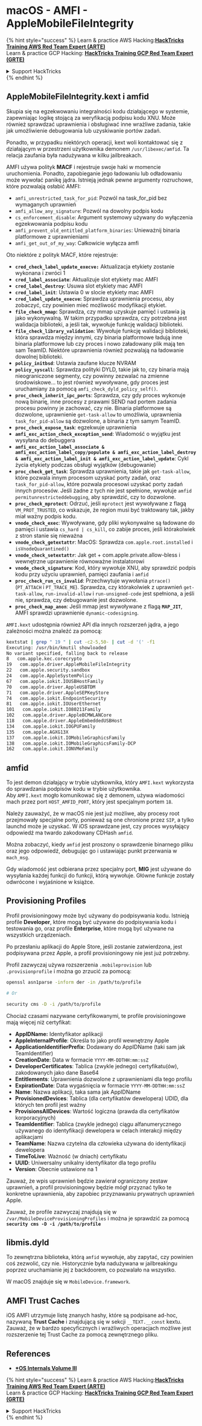 # macOS - AMFI - AppleMobileFileIntegrity

{% hint style="success" %}
Learn & practice AWS Hacking:<img src="../../../.gitbook/assets/arte.png" alt="" data-size="line">[**HackTricks Training AWS Red Team Expert (ARTE)**](https://training.hacktricks.xyz/courses/arte)<img src="../../../.gitbook/assets/arte.png" alt="" data-size="line">\
Learn & practice GCP Hacking: <img src="../../../.gitbook/assets/grte.png" alt="" data-size="line">[**HackTricks Training GCP Red Team Expert (GRTE)**<img src="../../../.gitbook/assets/grte.png" alt="" data-size="line">](https://training.hacktricks.xyz/courses/grte)

<details>

<summary>Support HackTricks</summary>

* Check the [**subscription plans**](https://github.com/sponsors/carlospolop)!
* **Join the** 💬 [**Discord group**](https://discord.gg/hRep4RUj7f) or the [**telegram group**](https://t.me/peass) or **follow** us on **Twitter** 🐦 [**@hacktricks\_live**](https://twitter.com/hacktricks\_live)**.**
* **Share hacking tricks by submitting PRs to the** [**HackTricks**](https://github.com/carlospolop/hacktricks) and [**HackTricks Cloud**](https://github.com/carlospolop/hacktricks-cloud) github repos.

</details>
{% endhint %}



## AppleMobileFileIntegrity.kext i amfid

Skupia się na egzekwowaniu integralności kodu działającego w systemie, zapewniając logikę stojącą za weryfikacją podpisu kodu XNU. Może również sprawdzać uprawnienia i obsługiwać inne wrażliwe zadania, takie jak umożliwienie debugowania lub uzyskiwanie portów zadań.

Ponadto, w przypadku niektórych operacji, kext woli kontaktować się z działającym w przestrzeni użytkownika demonem `/usr/libexec/amfid`. Ta relacja zaufania była nadużywana w kilku jailbreakach.

AMFI używa polityk **MACF** i rejestruje swoje haki w momencie uruchomienia. Ponadto, zapobieganie jego ładowaniu lub odładowaniu może wywołać panikę jądra. Istnieją jednak pewne argumenty rozruchowe, które pozwalają osłabić AMFI:

* `amfi_unrestricted_task_for_pid`: Pozwól na task\_for\_pid bez wymaganych uprawnień
* `amfi_allow_any_signature`: Pozwól na dowolny podpis kodu
* `cs_enforcement_disable`: Argument systemowy używany do wyłączenia egzekwowania podpisu kodu
* `amfi_prevent_old_entitled_platform_binaries`: Unieważnij binaria platformowe z uprawnieniami
* `amfi_get_out_of_my_way`: Całkowicie wyłącza amfi

Oto niektóre z polityk MACF, które rejestruje:

* **`cred_check_label_update_execve:`** Aktualizacja etykiety zostanie wykonana i zwróci 1
* **`cred_label_associate`**: Aktualizuje slot etykiety mac AMFI
* **`cred_label_destroy`**: Usuwa slot etykiety mac AMFI
* **`cred_label_init`**: Ustawia 0 w slocie etykiety mac AMFI
* **`cred_label_update_execve`:** Sprawdza uprawnienia procesu, aby zobaczyć, czy powinien mieć możliwość modyfikacji etykiet.
* **`file_check_mmap`:** Sprawdza, czy mmap uzyskuje pamięć i ustawia ją jako wykonywalną. W takim przypadku sprawdza, czy potrzebna jest walidacja biblioteki, a jeśli tak, wywołuje funkcję walidacji biblioteki.
* **`file_check_library_validation`**: Wywołuje funkcję walidacji biblioteki, która sprawdza między innymi, czy binaria platformowe ładują inne binaria platformowe lub czy proces i nowo załadowany plik mają ten sam TeamID. Niektóre uprawnienia również pozwalają na ładowanie dowolnej biblioteki.
* **`policy_initbsd`**: Ustawia zaufane klucze NVRAM
* **`policy_syscall`**: Sprawdza polityki DYLD, takie jak to, czy binaria mają nieograniczone segmenty, czy powinny zezwalać na zmienne środowiskowe... to jest również wywoływane, gdy proces jest uruchamiany za pomocą `amfi_check_dyld_policy_self()`.
* **`proc_check_inherit_ipc_ports`**: Sprawdza, czy gdy proces wykonuje nową binarię, inne procesy z prawami SEND nad portem zadania procesu powinny je zachować, czy nie. Binaria platformowe są dozwolone, uprawnienie `get-task-allow` to umożliwia, uprawnienia `task_for_pid-allow` są dozwolone, a binaria z tym samym TeamID.
* **`proc_check_expose_task`**: egzekwuje uprawnienia
* **`amfi_exc_action_check_exception_send`**: Wiadomość o wyjątku jest wysyłana do debuggera
* **`amfi_exc_action_label_associate & amfi_exc_action_label_copy/populate & amfi_exc_action_label_destroy & amfi_exc_action_label_init & amfi_exc_action_label_update`**: Cykl życia etykiety podczas obsługi wyjątków (debugowanie)
* **`proc_check_get_task`**: Sprawdza uprawnienia, takie jak `get-task-allow`, które pozwala innym procesom uzyskać porty zadań, oraz `task_for_pid-allow`, które pozwala procesowi uzyskać porty zadań innych procesów. Jeśli żadne z tych nie jest spełnione, wywołuje `amfid permitunrestricteddebugging`, aby sprawdzić, czy to dozwolone.
* **`proc_check_mprotect`**: Odrzuć, jeśli `mprotect` jest wywoływane z flagą `VM_PROT_TRUSTED`, co wskazuje, że region musi być traktowany tak, jakby miał ważny podpis kodu.
* **`vnode_check_exec`**: Wywoływane, gdy pliki wykonywalne są ładowane do pamięci i ustawia `cs_hard | cs_kill`, co zabije proces, jeśli którakolwiek z stron stanie się nieważna
* **`vnode_check_getextattr`**: MacOS: Sprawdza `com.apple.root.installed` i `isVnodeQuarantined()`
* **`vnode_check_setextattr`**: Jak get + com.apple.private.allow-bless i wewnętrzne uprawnienie równoważne instalatorowi
* &#x20;**`vnode_check_signature`**: Kod, który wywołuje XNU, aby sprawdzić podpis kodu przy użyciu uprawnień, pamięci zaufania i `amfid`
* &#x20;**`proc_check_run_cs_invalid`**: Przechwytuje wywołania `ptrace()` (`PT_ATTACH` i `PT_TRACE_ME`). Sprawdza, czy którakolwiek z uprawnień `get-task-allow`, `run-invalid-allow` i `run-unsigned-code` jest spełniona, a jeśli nie, sprawdza, czy debugowanie jest dozwolone.
* **`proc_check_map_anon`**: Jeśli mmap jest wywoływane z flagą **`MAP_JIT`**, AMFI sprawdzi uprawnienie `dynamic-codesigning`.

`AMFI.kext` udostępnia również API dla innych rozszerzeń jądra, a jego zależności można znaleźć za pomocą:
```bash
kextstat | grep " 19 " | cut -c2-5,50- | cut -d '(' -f1
Executing: /usr/bin/kmutil showloaded
No variant specified, falling back to release
8   com.apple.kec.corecrypto
19   com.apple.driver.AppleMobileFileIntegrity
22   com.apple.security.sandbox
24   com.apple.AppleSystemPolicy
67   com.apple.iokit.IOUSBHostFamily
70   com.apple.driver.AppleUSBTDM
71   com.apple.driver.AppleSEPKeyStore
74   com.apple.iokit.EndpointSecurity
81   com.apple.iokit.IOUserEthernet
101   com.apple.iokit.IO80211Family
102   com.apple.driver.AppleBCMWLANCore
118   com.apple.driver.AppleEmbeddedUSBHost
134   com.apple.iokit.IOGPUFamily
135   com.apple.AGXG13X
137   com.apple.iokit.IOMobileGraphicsFamily
138   com.apple.iokit.IOMobileGraphicsFamily-DCP
162   com.apple.iokit.IONVMeFamily
```
## amfid

To jest demon działający w trybie użytkownika, który `AMFI.kext` wykorzysta do sprawdzania podpisów kodu w trybie użytkownika.\
Aby `AMFI.kext` mogło komunikować się z demonem, używa wiadomości mach przez port `HOST_AMFID_PORT`, który jest specjalnym portem `18`.

Należy zauważyć, że w macOS nie jest już możliwe, aby procesy root przejmowały specjalne porty, ponieważ są one chronione przez `SIP`, a tylko launchd może je uzyskać. W iOS sprawdzane jest, czy proces wysyłający odpowiedź ma twardo zakodowany CDHash `amfid`.

Można zobaczyć, kiedy `amfid` jest proszony o sprawdzenie binarnego pliku oraz jego odpowiedź, debugując go i ustawiając punkt przerwania w `mach_msg`.

Gdy wiadomość jest odbierana przez specjalny port, **MIG** jest używane do wysyłania każdej funkcji do funkcji, którą wywołuje. Główne funkcje zostały odwrócone i wyjaśnione w książce.

## Provisioning Profiles

Profil provisioningowy może być używany do podpisywania kodu. Istnieją profile **Developer**, które mogą być używane do podpisywania kodu i testowania go, oraz profile **Enterprise**, które mogą być używane na wszystkich urządzeniach.

Po przesłaniu aplikacji do Apple Store, jeśli zostanie zatwierdzona, jest podpisywana przez Apple, a profil provisioningowy nie jest już potrzebny.

Profil zazwyczaj używa rozszerzenia `.mobileprovision` lub `.provisionprofile` i można go zrzucić za pomocą:
```bash
openssl asn1parse -inform der -in /path/to/profile

# Or

security cms -D -i /path/to/profile
```
Chociaż czasami nazywane certyfikowanymi, te profile provisioningowe mają więcej niż certyfikat:

* **AppIDName:** Identyfikator aplikacji
* **AppleInternalProfile**: Określa to jako profil wewnętrzny Apple
* **ApplicationIdentifierPrefix**: Dodawany do AppIDName (taki sam jak TeamIdentifier)
* **CreationDate**: Data w formacie `YYYY-MM-DDTHH:mm:ssZ`
* **DeveloperCertificates**: Tablica (zwykle jednego) certyfikatu(ów), zakodowanych jako dane Base64
* **Entitlements**: Uprawnienia dozwolone z uprawnieniami dla tego profilu
* **ExpirationDate**: Data wygaśnięcia w formacie `YYYY-MM-DDTHH:mm:ssZ`
* **Name**: Nazwa aplikacji, taka sama jak AppIDName
* **ProvisionedDevices**: Tablica (dla certyfikatów dewelopera) UDID, dla których ten profil jest ważny
* **ProvisionsAllDevices**: Wartość logiczna (prawda dla certyfikatów korporacyjnych)
* **TeamIdentifier**: Tablica (zwykle jednego) ciągu alfanumerycznego używanego do identyfikacji dewelopera w celach interakcji między aplikacjami
* **TeamName**: Nazwa czytelna dla człowieka używana do identyfikacji dewelopera
* **TimeToLive**: Ważność (w dniach) certyfikatu
* **UUID**: Uniwersalny unikalny identyfikator dla tego profilu
* **Version**: Obecnie ustawione na 1

Zauważ, że wpis uprawnień będzie zawierał ograniczony zestaw uprawnień, a profil provisioningowy będzie mógł przyznać tylko te konkretne uprawnienia, aby zapobiec przyznawaniu prywatnych uprawnień Apple.

Zauważ, że profile zazwyczaj znajdują się w `/var/MobileDeviceProvisioningProfiles` i można je sprawdzić za pomocą **`security cms -D -i /path/to/profile`**

## **libmis.dyld**

To zewnętrzna biblioteka, którą `amfid` wywołuje, aby zapytać, czy powinien coś zezwolić, czy nie. Historycznie była nadużywana w jailbreakingu poprzez uruchamianie jej z backdoorem, co pozwalało na wszystko.

W macOS znajduje się w `MobileDevice.framework`.

## AMFI Trust Caches

iOS AMFI utrzymuje listę znanych hashy, które są podpisane ad-hoc, nazywaną **Trust Cache** i znajdującą się w sekcji `__TEXT.__const` kextu. Zauważ, że w bardzo specyficznych i wrażliwych operacjach możliwe jest rozszerzenie tej Trust Cache za pomocą zewnętrznego pliku.

## References

* [**\*OS Internals Volume III**](https://newosxbook.com/home.html)

{% hint style="success" %}
Learn & practice AWS Hacking:<img src="../../../.gitbook/assets/arte.png" alt="" data-size="line">[**HackTricks Training AWS Red Team Expert (ARTE)**](https://training.hacktricks.xyz/courses/arte)<img src="../../../.gitbook/assets/arte.png" alt="" data-size="line">\
Learn & practice GCP Hacking: <img src="../../../.gitbook/assets/grte.png" alt="" data-size="line">[**HackTricks Training GCP Red Team Expert (GRTE)**<img src="../../../.gitbook/assets/grte.png" alt="" data-size="line">](https://training.hacktricks.xyz/courses/grte)

<details>

<summary>Support HackTricks</summary>

* Check the [**subscription plans**](https://github.com/sponsors/carlospolop)!
* **Join the** 💬 [**Discord group**](https://discord.gg/hRep4RUj7f) or the [**telegram group**](https://t.me/peass) or **follow** us on **Twitter** 🐦 [**@hacktricks\_live**](https://twitter.com/hacktricks\_live)**.**
* **Share hacking tricks by submitting PRs to the** [**HackTricks**](https://github.com/carlospolop/hacktricks) and [**HackTricks Cloud**](https://github.com/carlospolop/hacktricks-cloud) github repos.

</details>
{% endhint %}
